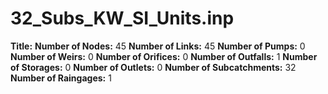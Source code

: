 # 32_Subs_KW_SI_Units.inp
**Title:** 
**Number of Nodes:** 45
**Number of Links:** 45
**Number of Pumps:** 0
**Number of Weirs:** 0
**Number of Orifices:** 0
**Number of Outfalls:** 1
**Number of Storages:** 0
**Number of Outlets:** 0
**Number of Subcatchments:** 32
**Number of Raingages:** 1
